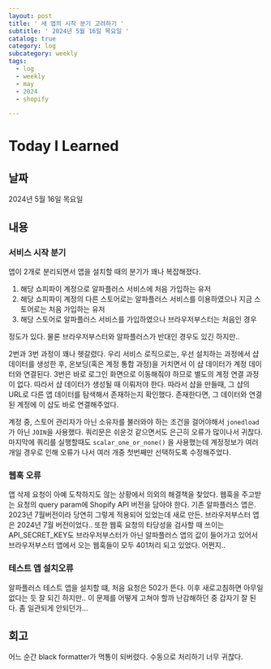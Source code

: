 ```yaml
---
layout: post
title: ' 새 앱의 시작 분기 고려하기 '
subtitle: ' 2024년 5월 16일 목요일 '
catalog: true
category: log
subcategory: weekly
tags:
  - log
  - weekly
  - may
  - 2024
  - shopify

---
```


# Today I Learned

## 날짜

2024년 5월 16일 목요일

## 내용

### 서비스 시작 분기

앱이 2개로 분리되면서 앱을 설치할 때의 분기가 꽤나 복잡해졌다. 

1. 해당 쇼피파이 계정으로 알파플러스 서비스에 처음 가입하는 유저
2. 해당 쇼피파이 계정의 다른 스토어로는 알파플러스 서비스를 이용하였으나 지금 스토어로는 처음 가입하는 유저
3. 해당 스토어로 알파플러스 서비스를 가입하였으나 브라우저부스터는 처음인 경우

정도가 있다. 물론 브라우저부스터와 알파플러스가 반대인 경우도 있긴 하지만..

2번과 3번 과정이 꽤나 헷갈렸다. 우리 서비스 로직으로는, 우선 설치하는 과정에서 샵 데이터를 생성한 후, 온보딩(혹은 계정 통합 과정)을 거치면서 이 샵 데이터가 계정 데이터와 연결된다. 3번은 바로 로그인 화면으로 이동해줘야 하므로 별도의 계정 연결 과정이 없다. 따라서 샵 데이터가 생성될 때 이뤄저야 한다. 따라서 샵을 만들때, 그 샵의 URL로 다른 앱 데이터를 탐색해서 존재하는지 확인했다. 존재한다면, 그 데이터와 연결된 계정에 이 샵도 바로 연결해주었다.


계정 중, 스토어 관리자가 아닌 소유자를 불러와야 하는 조건을 걸어야해서 `jonedload`가 아닌 `JOIN`을 사용했다. 쿼리문은 쉬운것 같으면서도 은근히 오류가 많이나서 귀찮다. 마지막에 쿼리를 실행할때도 `scalar_one_or_none()` 을 사용했는데 계정정보가 여러개일 경우로 인해 오류가 나서 여러 개중 첫번째만 선택하도록 수정해주었다.

### 웹훅 오류

앱 삭제 요청이 아예 도착하지도 않는 상황에서 의외의 해결책을 찾았다. 웹훅을 주고받는 요청의 query param에 Shopify API 버전을 담아야 한다. 기존 알파플러스 앱은. 2023년 7월버전이라 당연히 그렇게 적용되어 있었는데 새로 만든. 브라우저부스터 앱은 2024년 7월 버전이었다.. 또한 웹훅 요청의 타당성을 검사할 때 쓰이는 API_SECRET_KEY도 브라우저부스터가 아닌 알파플러스 앱의 값이 들어가고 있어서 브라우저부스터 앱에서 오는 웹훅들이 모두 401처리 되고 있었다. 어쩐지..

### 테스트  앱  설치오류

알파플러스 테스트 앱을 설치할 떄, 처음 요청은 502가 뜬다. 이후 새로고침하면 아무일 없다는 듯 잘 되긴 하지만.. 이 문제를 어떻게 고쳐야 할까 난감해하던 중 갑자기 잘 된다. 좀 일관되게 안되던가… 

## 회고

어느 순간 black formatter가 먹통이 되버렸다. 수동으로 처리하기 너무 귀찮다.